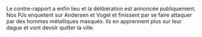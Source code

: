 Le contre-rapport a enfin lieu et la délibération est annoncée publiquement. Nos
PJs enquetent sur Andersen et Vogel et finissent par se faire attaquer par des
hommes métalliques masqués. Ils en apprennent plus sur leur dague et vont devoir
quitter la ville.
